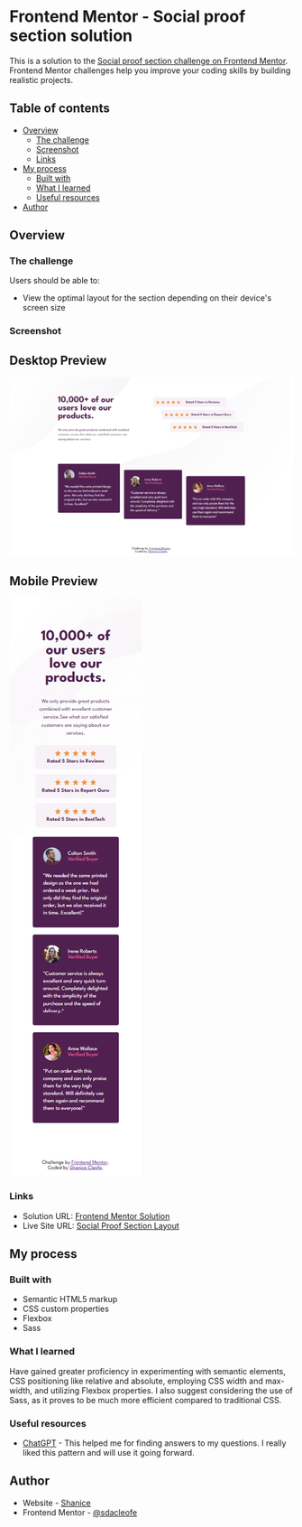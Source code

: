 # Frontend Mentor - Social proof section solution

This is a solution to the [Social proof section challenge on Frontend Mentor](https://www.frontendmentor.io/challenges/social-proof-section-6e0qTv_bA). Frontend Mentor challenges help you improve your coding skills by building realistic projects.

## Table of contents

- [Overview](#overview)
  - [The challenge](#the-challenge)
  - [Screenshot](#screenshot)
  - [Links](#links)
- [My process](#my-process)
  - [Built with](#built-with)
  - [What I learned](#what-i-learned)
  - [Useful resources](#useful-resources)
- [Author](#author)

## Overview

### The challenge

Users should be able to:

- View the optimal layout for the section depending on their device's screen size

### Screenshot

Desktop Preview
---
![](./design/desktop-design-f.png)

Mobile Preview
---
![](./design/mobile-design-f.png)

### Links

- Solution URL: [Frontend Mentor Solution](https://www.frontendmentor.io/solutions/social-proof-section-9xTUtl6V9T)
- Live Site URL: [Social Proof Section Layout](https://sdacleofe.github.io/social-proof-section-master-main/)

## My process

### Built with

- Semantic HTML5 markup
- CSS custom properties
- Flexbox
- Sass

### What I learned

Have gained greater proficiency in experimenting with semantic elements, CSS positioning like relative and absolute, employing CSS width and max-width, and utilizing Flexbox properties. I also suggest considering the use of Sass, as it proves to be much more efficient compared to traditional CSS.

### Useful resources

- [ChatGPT](https://chat.openai.com/) - This helped me for finding answers to my questions. I really liked this pattern and will use it going forward.

## Author

- Website - [Shanice](https://github.com/sdacleofe/about-me)
- Frontend Mentor - [@sdacleofe](https://www.frontendmentor.io/profile/sdacleofe)
